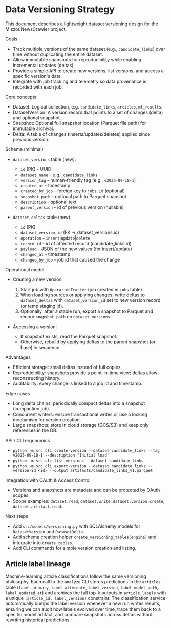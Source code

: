 # Data Versioning Strategy

This document describes a lightweight dataset versioning design for the MizzouNewsCrawler project.

Goals

- Track multiple versions of the same dataset (e.g., `candidate_links`) over time without duplicating the entire dataset.
- Allow immutable snapshots for reproducibility while enabling incremental updates (deltas).
- Provide a simple API to create new versions, list versions, and access a specific version's data.
- Integrate with job tracking and telemetry so data provenance is recorded with each job.

Core concepts

- Dataset: Logical collection, e.g. `candidate_links`, `articles`, `ml_results`.
- DatasetVersion: A version record that points to a set of changes (delta) and optional snapshot.
- Snapshot: Optional full snapshot location (Parquet file path) for immutable archival.
- Delta: A table of changes (inserts/updates/deletes) applied since previous version.

Schema (minimal)

- `dataset_versions` table (new):
  - `id` (PK) - UUID
  - `dataset_name` - e.g., `candidate_links`
  - `version_tag` - human-friendly tag (e.g., `v2025-09-18-1`)
  - `created_at` - timestamp
  - `created_by_job` - foreign key to `jobs.id` (optional)
  - `snapshot_path` - optional path to Parquet snapshot
  - `description` - optional text
  - `parent_version` - id of previous version (nullable)

- `dataset_deltas` table (new):
  - `id` (PK)
  - `dataset_version_id` (FK -> dataset_versions.id)
  - `operation` - `insert`|`update`|`delete`
  - `record_id` - id of affected record (candidate_links.id)
  - `payload` - JSON of the new values (for insert/update)
  - `changed_at` - timestamp
  - `changed_by_job` - job id that caused the change

Operational model

- Creating a new version:
  1. Start job with `OperationTracker` (job created in `jobs` table).
  1. When loading sources or applying changes, write deltas to `dataset_deltas` with `dataset_version_id` set to new version record (or temp staging id).
  1. Optionally, after a stable run, export a snapshot to Parquet and record `snapshot_path` on `dataset_versions`.

- Accessing a version:
  - If snapshot exists, read the Parquet snapshot.
  - Otherwise, rebuild by applying deltas to the parent snapshot (or base) in sequence.

Advantages

- Efficient storage: small deltas instead of full copies.
- Reproducibility: snapshots provide a point-in-time view; deltas allow reconstructing history.
- Auditability: every change is linked to a job id and timestamp.

Edge cases

- Long delta chains: periodically compact deltas into a snapshot (compaction job).
- Concurrent writers: ensure transactional writes or use a locking mechanism for version creation.
- Large snapshots: store in cloud storage (GCS/S3) and keep only references in the DB.

API / CLI ergonomics

- `python -m src.cli create-version --dataset candidate_links --tag v2025-09-18-1 --description "Initial load"`
- `python -m src.cli list-versions --dataset candidate_links`
- `python -m src.cli export-version --dataset candidate_links --version-id <id> --output artifacts/candidate_links_v1.parquet`

Integration with OAuth & Access Control

- Versions and snapshots are metadata and can be protected by OAuth scopes.
- Scope examples: `dataset.read`, `dataset.write`, `dataset.version.create`, `dataset.artifact.read`.

Next steps

- Add `src/models/versioning.py` with SQLAlchemy models for `DatasetVersion` and `DatasetDelta`.
- Add schema creation helper `create_versioning_tables(engine)` and integrate into `create_tables`.
- Add CLI commands for simple version creation and listing.

## Article label lineage

Machine-learning article classifications follow the same versioning philosophy. Each call to the `analyze` CLI stores predictions in the `articles` table (`label_primary`, `label_alternate`, `label_version`, `label_model_path`, `label_updated_at`) and archives the full top-k outputs in `article_labels` with a unique `(article_id, label_version)` constraint. The classification service automatically bumps the label version whenever a new run writes results, ensuring we can audit how labels evolved over time, trace them back to a specific model artifact, and compare snapshots across deltas without rewriting historical predictions.
